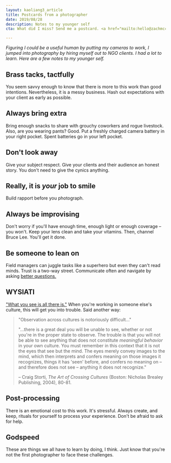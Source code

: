 ```yaml
---
layout: kaoliang3_article
title: Postcards from a photographer
date: 2019/08/28
description: Notes to my younger self
cta: What did I miss? Send me a postcard. <a href="mailto:hello@zachmccabe.com">hello@zachmccabe.com</a>

---
```



*Figuring I could be a useful human by putting my cameras to work, I jumped into photography by hiring myself out to NGO clients. I had a lot to learn. Here are a few notes to my younger self.*



## Brass tacks, tactfully

You seem savvy enough to know that there is more to this work than good intentions. Nevertheless, it is a messy business. Hash out expectations with your client as early as possible.



## Always bring extra

Bring enough snacks to share with grouchy coworkers and rogue livestock. Also, are you wearing pants? Good. Put a freshly charged camera battery in your right pocket. Spent batteries go in your left pocket.



## Don't look away

Give your subject respect. Give your clients and their audience an honest story. You don't need to give the cynics anything.



## Really, it is *your* job to smile

Build rapport before you photograph.



## Always be improvising

Don't worry if you'll have enough time, enough light or enough coverage – you won't. Keep your lens clean and take your vitamins. Then, channel Bruce Lee. You'll get it done.



## Be someone to lean on

Field managers can juggle tasks like a superhero but even they can't read minds. Trust is a two-way street. Communicate often and navigate by asking [better questions.](https://www.zachmccabe.com/just-ask.html)



## WYSIATI

["What you see is all there is."] When you're working in someone else's culture, this will get you into trouble. Said another way:

["What you see is all there is."]: https://en.wikipedia.org/wiki/Thinking,_Fast_and_Slow#Two_systems

> "Observation across cultures is notoriously difficult..."
>
> "...there is a great deal you will be unable to see, whether or not you're in the proper state to observe. The trouble is that you will not be able to see anything that does not constitute *meaningful behavior* in your own culture. You must remember in this context that it is not the eyes that see but the mind. The eyes merely convey images to the mind, which then interprets and confers meaning on those images it recognizes, things it has 'seen' before, and confers no meaning on – and therefore does not see – anything it does not recognize."
>
> – Craig Storti, _The Art of Crossing Cultures_ (Boston: Nicholas Brealey Publishing, 2004), 80-81.



## Post-processing

There is an emotional cost to this work. It's stressful. Always create, and keep, rituals for yourself to process your experience. Don't be afraid to ask for help.



## Godspeed

These are things we all have to learn by doing, I think. Just know that you're not the first photographer to face these challenges.

